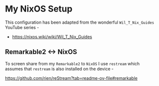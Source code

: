 # My NixOS Setup

This configuration has been adapted from the wonderful `Wil_T_Nix_Guides` YouTube series -

- https://nixos.wiki/wiki/Wil_T_Nix_Guides

## Remarkable2 <-> NixOS

To screen share from my `Remarkable2` to `NixOS` I use `restream` which assumes that `restream` is also installed on the device -

https://github.com/rien/reStream?tab=readme-ov-file#remarkable
